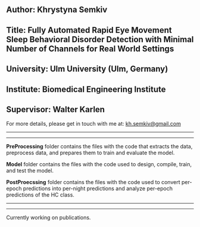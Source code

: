 ## Author: Khrystyna Semkiv

## Title: Fully Automated Rapid Eye Movement Sleep Behavioral Disorder Detection with Minimal Number of Channels for Real World Settings

## University: Ulm University (Ulm, Germany)

## Institute: Biomedical Engineering Institute

## Supervisor: Walter Karlen

For more details, please get in touch with me at: kh.semkiv@gmail.com

---
---

**PreProcessing** folder contains the files with the code that extracts the data, preprocess data, and prepares them to train and evaluate the model.

**Model** folder contains the files with the code used to design, compile, train, and test the model.  

**PostProecssing** folder contains the files with the code used to convert per-epoch predictions into per-night predictions and analyze per-epoch predictions of the HC class.

---
---

Currently working on publications.
